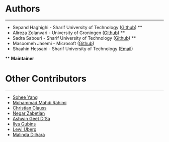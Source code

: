 # Authors #

----------
- Sepand Haghighi - Sharif University of Technology ([Github](https://github.com/sepandhaghighi)) **
- Alireza Zolanvari  - University of Groningen ([Github](https://github.com/AlirezaZolanvari)) **
- Sadra Sabouri - Sharif University of Technology ([Github](https://github.com/sadrasabouri)) **
- Masoomeh Jasemi - Microsoft ([Github](https://github.com/MasoomehJasemi))
- Shaahin Hessabi - Sharif University of Technology ([Email](mailto:hessabi@sharif.edu))

** **Maintainer**

# Other Contributors #
----------
- [Sohee Yang](https://github.com/soheeyang)
- [Mohammad Mahdi Rahimi](https://github.com/mahi97)
- [Christian Clauss](https://github.com/cclauss)
- [Negar Zabetian](https://github.com/negarzabetian)
- [Ashwin Geet D'Sa](https://github.com/GeetDsa)
- [Ilya Gubins](https://github.com/the-lay)
- [Lewi Uberg](https://github.com/lewiuberg)
- [Malinda Dilhara](https://maldil.github.io)
